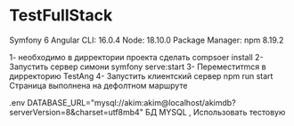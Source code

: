 # TestFullStack
Symfony 6
Angular CLI: 16.0.4
Node: 18.10.0
Package Manager: npm 8.19.2

1- необходимо в дирректории проекта сделать compsoer install
2- Запустить сервер симони symfony serve:start
3- Переместитmся в дирректорию TestAng
4- Запустить клиентский сервер npm run start
Страница выполнена на дефолтном маршруте

.env
DATABASE_URL="mysql://akim:akim@localhost/akimdb?serverVersion=8&charset=utf8mb4"
БД MYSQL , Использовать тестовую 
